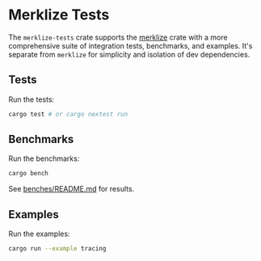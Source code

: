 # Merklize Tests

The `merklize-tests` crate supports the [merklize](../merklize) crate with a more comprehensive suite of integration tests, benchmarks, and examples. It's separate from `merklize` for simplicity and isolation of dev dependencies.

## Tests

Run the tests:

```sh
cargo test # or cargo nextest run
```

## Benchmarks

Run the benchmarks:

```sh
cargo bench
```

See [benches/README.md](./benches/README.md) for results.

## Examples

Run the examples:

```sh
cargo run --example tracing
```
